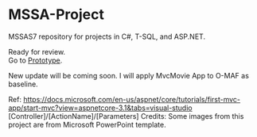 # MSSA-Project

MSSAS7 repository for projects in C#, T-SQL, and ASP.NET.

Ready for review. <br />
Go to [Prototype](https://github.com/gowebUSA/MSSA-Project/tree/master/TSQL/Project-Step-7/prototype#online---maintenance-action-forms-o-maf).

New update will be coming soon. I will apply MvcMovie App to O-MAF as baseline.

Ref: https://docs.microsoft.com/en-us/aspnet/core/tutorials/first-mvc-app/start-mvc?view=aspnetcore-3.1&tabs=visual-studio
<br />[Controller]/[ActionName]/[Parameters]
Credits: Some images from this project are from Microsoft PowerPoint template.
